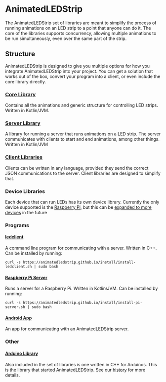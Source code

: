 # AnimatedLEDStrip
The AnimatedLEDStrip set of libraries are meant to simplify the process of running animations on an LED strip to a point that anyone can do it.
The core of the libraries supports concurrency, allowing multiple animations to be run simultaneously, even over the same part of the strip.

## Structure
AnimatedLEDStrip is designed to give you multiple options for how you integrate AnimatedLEDStrip into your project.
You can get a solution that works out of the box, convert your program into a client, or even include the core library directly.

### [Core Library](https://github.com/AnimatedLEDStrip/AnimatedLEDStrip)
Contains all the animations and generic structure for controlling LED strips.
Written in Kotlin/JVM.

### [Server Library](https://github.com/AnimatedLEDStrip/server)
A library for running a server that runs animations on a LED strip.
The server communicates with clients to start and end animations, among other things.
Written in Kotlin/JVM

### [Client Libraries](clients)
Clients can be written in any language, provided they send the correct JSON communications to the server.
Client libraries are designed to simplify that.

### Device Libraries
Each device that can run LEDs has its own device library.
Currently the only device supported is the [Raspberry Pi](https://github.com/AnimatedLEDStrip/device-pi), but this can be [expanded to more devices](https://github.com/AnimatedLEDStrip/server/wiki) in the future

### Programs
#### [ledclient](https://github.com/AnimatedLEDStrip/ledclient)
A command line program for communicating with a server.
Written in C++.
Can be installed by running:
```
curl -s https://animatedledstrip.github.io/install/install-ledclient.sh | sudo bash
```

#### [Raspberry Pi Server](https://github.com/AnimatedLEDStrip/server-pi)
Runs a server for a Raspberry Pi.
Written in Kotlin/JVM.
Can be installed by running:
```
curl -s https://animatedledstrip.github.io/install/install-pi-server.sh | sudo bash
```

#### [Android App](https://github.com/AnimatedLEDStrip/AnimatedLEDStripAndroidControl)
An app for communicating with an AnimatedLEDStrip server.

### Other
#### [Arduino Library](https://github.com/AnimatedLEDStrip/AnimatedLEDStripCppArduino)
Also included in the set of libraries is one written in C++ for Arduinos.
This is the library that started AnimatedLEDStrip.
See our [history](https://github.com/AnimatedLEDStrip/AnimatedLEDStrip/wiki#history) for more details.

